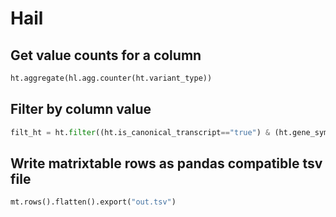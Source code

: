 # Hail

## Get value counts for a column

```py
ht.aggregate(hl.agg.counter(ht.variant_type))
```

## Filter by column value

```py
filt_ht = ht.filter((ht.is_canonical_transcript=="true") & (ht.gene_symbol=="BRCA2"))
```

## Write matrixtable rows as pandas compatible tsv file

```py
mt.rows().flatten().export("out.tsv")
```
